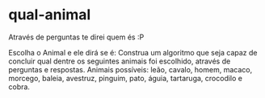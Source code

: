 # qual-animal
Através de perguntas te direi quem és :P 

Escolha o Animal e ele dirá se é: Construa um algoritmo que seja capaz de concluir qual dentre os seguintes animais foi escolhido,
através de perguntas e respostas. Animais possíveis: leão, cavalo, homem, macaco, morcego,
baleia, avestruz, pinguim, pato, águia, tartaruga, crocodilo e cobra.
